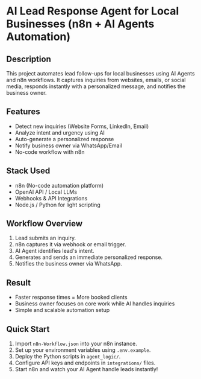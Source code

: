 
# AI Lead Response Agent for Local Businesses (n8n + AI Agents Automation)

## Description
This project automates lead follow-ups for local businesses using AI Agents and n8n workflows.
It captures inquiries from websites, emails, or social media, responds instantly with a personalized message, and notifies the business owner.

## Features
- Detect new inquiries (Website Forms, LinkedIn, Email)
- Analyze intent and urgency using AI
- Auto-generate a personalized response
- Notify business owner via WhatsApp/Email
- No-code workflow with n8n

## Stack Used
- n8n (No-code automation platform)
- OpenAI API / Local LLMs
- Webhooks & API Integrations
- Node.js / Python for light scripting

## Workflow Overview
1. Lead submits an inquiry.
2. n8n captures it via webhook or email trigger.
3. AI Agent identifies lead's intent.
4. Generates and sends an immediate personalized response.
5. Notifies the business owner via WhatsApp.

## Result
- Faster response times = More booked clients
- Business owner focuses on core work while AI handles inquiries
- Simple and scalable automation setup

## Quick Start
1. Import `n8n-Workflow.json` into your n8n instance.
2. Set up your environment variables using `.env.example`.
3. Deploy the Python scripts in `agent_logic/`.
4. Configure API keys and endpoints in `integrations/` files.
5. Start n8n and watch your AI Agent handle leads instantly!

